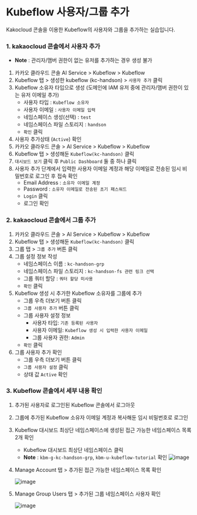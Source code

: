 # Kubeflow 사용자/그룹 추가
Kakocloud 콘솔을 이용한 Kubeflow의 사용자와 그룹을 추가하는 실습입니다.

### 1. kakaocloud 콘솔에서 사용자 추가
   - **Note** : 관리자/맴버 권한이 없는 유저를 추가하는 경우 생성 불가
1. 카카오 클라우드 콘솔 AI Service > Kubeflow > Kubeflow
2. Kubeflow 탭 > 생성한 kubeflow (kc-handson) > `사용자 추가` 클릭
3. Kubeflow 소유자 타입으로 생성 (도메인에 IAM 유저 중에 관리자/맴버 권한이 있는 유저 이메일 추가)
   - 사용자 타입 : `Kubeflow 소유자`
   - 사용자 이메일 : `사용자 이메일 입력`
   - 네임스페이스 생성(선택) : `test`
   - 네임스페이스 파일 스토리지 : `handson`
   - `확인` 클릭
4. 사용자 추가상태 (`Active`) 확인
5. 카카오 클라우드 콘솔 > AI Service > Kubeflow > Kubeflow
6. Kubeflow 탭 > 생성해둔 `Kubeflow(kc-handson)` 클릭
7. `대시보드 보기` 클릭 후 `Public Dashboard` 둘 중 하나 클릭
8. 사용자 추가 단계에서 입력한 사용자 이메일 계정과 해당 이메일로 전송된 임시 비밀번호로 로그인 후 접속 확인
   - Email Address : `소유자 이메일 계정`
   - Password : `소유자 이메일로 전송된 초기 패스워드`
   - `Login` 클릭
   - 로그인 확인

### 2. kakaocloud 콘솔에서 그룹 추가
1. 카카오 클라우드 콘솔 > AI Service > Kubeflow > Kubeflow
2. Kubeflow 탭 > 생성해둔 `Kubeflow(kc-handson)` 클릭
3. 그룹 탭 > `그룹 추가` 버튼 클릭
4. 그룹 설정 정보 작성
      - 네임스페이스 이름 : `kc-handson-grp`
      - 네임스페이스 파일 스토리지 : `kc-handson-fs 관련 링크 선택`
      - 그룹 쿼터 할당 : `쿼터 할당 미사용`
      - `확인` 클릭
5. Kubeflow 생성 시 추가한 Kubeflow 소유자를 그룹에 추가
      - 그룹 우측 더보기 버튼 클릭
      - `그룹 사용자 추가` 버튼 클릭
      - 그룹 사용자 설정 정보
         - 사용자 타입: `기존 등록된 사용자`
         - 사용자 이메일: `Kubeflow 생성 시 입력한 사용자 이메일`
         - 그룹 사용자 권한: `Admin`
      - `확인` 클릭
7. 그룹 사용자 추가 확인
   - 그룹 우측 더보기 버튼 클릭
   - `그룹 사용자 설정` 클릭
   - 상태 값 `Active` 확인

### 3. Kubeflow 콘솔에서 세부 내용 확인
1. 추가된 사용자로 로그인된 Kubeflow 콘솔에서 로그아웃
2. 그룹에 추가된 Kubeflow 소유자 이메일 계정과 복사해둔 임시 비밀번호로 로그인
3. Kubeflow 대시보드 최상단 네임스페이스에 생성된 접근 가능한 네임스페이스 목록 2개 확인
   - Kubeflow 대시보드 최상단 네임스페이스 클릭
   -  **Note** : `kbm-g-kc-handson-grp`, `kbm-u-kubeflow-tutorial` 확인
   ![image](https://github.com/KOlizer/tutorial/assets/127844467/c0a06b9b-92e6-46c6-b63a-9342f771bf2e)

4. Manage Account 탭 > 추가된 접근 가능한 네임스페이스 목록 확인

   ![image](https://github.com/KOlizer/tutorial/assets/127844467/c806d4aa-b50d-4ae0-a395-73825ad88947)

5. Manage Group Users 탭 > 추가된 그룹 네임스페이스 사용자 확인

   ![image](https://github.com/KOlizer/tutorial/assets/127844467/f22c8061-a2ad-4712-8b5d-ba248ba0005e)

